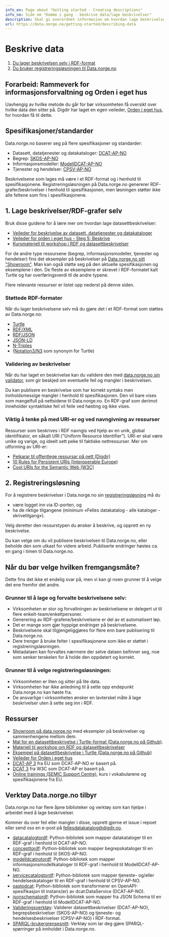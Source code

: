 ```yaml
---
info_en: Page about "Getting started - Creating descriptions"
info_no: Side om "Komme i gang - beskrive data/lage beskrivelser"
description: Skal gi overordnet informasjon om hvordan lage beskrivelser
url: https://data.norge.no/getting-started/describing-data
---
```


# Beskrive data

1. [Du lager beskrivelsen selv i RDF-format](#1-lage-beskrivelserrdf-grafer-selv)
2. [Du bruker registreringsløsningen til Data.norge.no](#2-registreringsløsning)

## Forarbeid: Rammeverk for informasjonsforvaltning og Orden i eget hus

Uavhengig av hvilke metode du går for bør virksomheten få oversikt over hvilke data den sitter på. Digdir har laget en egen veileder, [Orden i eget hus](https://www.digdir.no/informasjonsforvaltning/veileder-orden-i-eget-hus/2716), for hvordan få til dette.

## Spesifikasjoner/standarder

Data.norge.no baserer seg på flere spesifikasjoner og standarder:

- Datasett, datatjenester og datakataloger: [DCAT-AP-NO](https://data.norge.no/specification/dcat-ap-no)
- Begrep: [SKOS-AP-NO](https://data.norge.no/specification/skos-ap-no-begrep)
- Informasjonsmodeller: [ModellDCAT-AP-NO](https://data.norge.no/specification/modelldcat-ap-no)
- Tjenester og hendelser: [CPSV-AP-NO](https://data.norge.no/specification/cpsv-ap-no)

Beskrivelsene som lages må være i et RDF-format og i henhold til spesifikasjonene.
Registreringsløsningen på Data.norge.no genererer RDF-grafer/beskrivelser i henhold til spesifikasjonen, men løsningen støtter ikke alle feltene som fins i spesifikasjonene.

## 1. Lage beskrivelser/RDF-grafer selv

Bruk disse guidene for å lære mer om hvordan lage datasettbeskrivelser:

- [Veileder for beskrivelse av datasett, datatjenester og datakataloger](https://informasjonsforvaltning.github.io/veileder-beskrivelse-av-datasett/#beskrivelse-av-datasett)
- [Veileder for orden i eget hus - Steg 5: Beskrive](https://www.digdir.no/informasjonsforvaltning/steg-5-beskrive/2724)
- [Kursmateriell til workshop i RDF og datasettbeskrivelser](https://github.com/fellesdatakatalog/sikt-workshop/blob/main/ressurshefte/ressurshefte.md)

For de andre type ressursene (begrep, informasjonsmodeller, tjenester og hendelser) fins det eksempler på beskrivelser på [Data.norge.no sitt "Showroom"](https://data.norge.no/showroom/overview). Man kan også støtte seg på den aktuelle spesifikasjonen og eksemplene i den. De fleste av eksemplene er skrevet i RDF-formatet kalt Turtle og har overføringsverdi til de andre typene.

Flere relevante ressurser er listet opp nederst på denne siden.

### Støttede RDF-formater

Når du lager beskrivelsene selv må du gjøre det i et RDF-format som støttes av Data.norge.no:

- [Turtle](https://www.w3.org/TR/turtle/)
- [RDF/XML](https://www.w3.org/TR/rdf-syntax-grammar/)
- [RDF/JSON](https://www.w3.org/TR/rdf-json/)
- [JSON-LD](https://www.w3.org/TR/json-ld11/)
- [N-Triples](https://www.w3.org/TR/n-triples/)
- ([Notation3/N3](https://www.w3.org/TeamSubmission/n3/) som synonym for Turtle)

### Validering av beskrivelser

Når du har laget en beskrivelse kan du validere den med [data.norge.no sin validator](https://data.norge.no/validator), som gir beskjed om eventuelle feil og mangler i beskrivelsen.

Du kan publisere en beskrivelse som har korrekt syntaks men innholdsmessige mangler i henhold til spesifikasjonen. Den vil bare vises som mangelfull på nettsidene til Data.norge.no. En RDF-graf som derimot inneholder syntaktiske feil vil feile ved høsting og ikke vises.

### Viktig å tenke på med URI-er og ved navngivning av ressurser

Ressurser som beskrives i RDF navngis ved hjelp av en unik, global identifikator, en såkalt URI ("Uniform Resource Identifier"). URI-er skal være unike og varige, og ideelt sett peke til faktiske nettressurser. Mer om utforming av URI-er:

- [Peikarar til offentlege ressursar på nett (Digdir)](https://www.digdir.no/standarder/peikarar-til-offentlege-ressursar-pa-nett/1492)
- [10 Rules for Persistent URIs (Interoperable Europe)](https://joinup.ec.europa.eu/collection/semic-support-centre/document/10-rules-persistent-uris)
- [Cool URIs for the Semantic Web (W3C)](https://www.w3.org/TR/cooluris/#semweb)

## 2. Registreringsløsning

For å registrere beskrivelser i Data.norge.no sin [registreringsløsning](https://registrering.fellesdatakatalog.digdir.no) må du

- være logget inn via ID-porten, og
- ha de riktige tilgangene (minimum «Felles datakatalog - alle kataloger - skrivetilgang»).

Velg deretter den ressurstypen du ønsker å beskrive, og opprett en ny beskrivelse.

Du kan velge om du vil publisere beskrivelsen til Data.norge.no, eller beholde den som utkast for videre arbeid. Publiserte endringer høstes ca. en gang i timen til Data.norge.no.

## Når du bør velge hvilken fremgangsmåte?

Dette fins det ikke et endelig svar på, men vi kan gi noen grunner til å velge det ene fremfor det andre.

### Grunner til å lage og forvalte beskrivelsene selv:

- Virksomheten er stor og forvaltningen av beskrivelsene er delegert ut til flere enkelt-team/enkeltpersoner.
- Generering av RDF-grafene/beskrivelsene er del av et automatisert løp.
- Det er mange som gjør hyppige endringer på beskrivelsene.
- Beskrivelsene skal tilgjengeliggjøres for flere enn bare publisering til Data.norge.no.
- Dere trenger å bruke felter i spesifikasjonene som ikke er støttet i registreringsløsningen.
- Metadataen kan forvaltes nærmere der selve dataen befinner seg, noe som senker terskelen for å holde den oppdatert og korrekt.

### Grunner til å velge registreringsløsningen:

- Virksomheten er liten og sitter på lite data.
- Virksomheten har ikke anledning til å sette opp endepunkt Data.norge.no kan høste fra.
- De ansvarlige i virksomheten ønsker en lavterskel måte å lage beskrivelser uten å sette seg inn i RDF.

## Ressurser

- [Showroom på data.norge.no](https://data.norge.no/showroom/overview) med eksempler på beskrivelser og sammenhengene mellom dem.
- [Mal for en datasettbeskrivelse i Turtle-format (Data.norge.no på Github)](https://github.com/fellesdatakatalog/sikt-workshop/blob/main/example-template.ttl).
- [Materiell til workshop om RDF og datasettbeskrivelser](https://github.com/fellesdatakatalog/sikt-workshop/blob/860e9b5b3d1596c2e97496d535056fc61115a4e5/ressurshefte/ressurshefte.md)
- [Eksempel på datasettbeskrivelse i Turtle (Data.norge.no på Github)](https://github.com/Informasjonsforvaltning/dcat-ap-no/blob/4d09617568f0f353b336ddd966b2228dc35f084e/examples/test.ttl)
- [Veileder for Orden i eget hus](https://www.digdir.no/informasjonsforvaltning/veileder-orden-i-eget-hus/2716)
- [DCAT-AP 3](https://semiceu.github.io/DCAT-AP/releases/3.0.0/#DataService) fra EU som DCAT-AP-NO er basert på.
- [DCAT 3](https://www.w3.org/TR/vocab-dcat-3/) fra W3C som DCAT-AP er basert på.
- [Online trainings (SEMIC Support Centre)](https://joinup.ec.europa.eu/collection/semic-support-centre/online-trainings), kurs i vokabularene og spesifikasjonene fra EU.

## Verktøy Data.norge.no tilbyr

Data.norge.no har flere åpne biblioteker og verktøy som kan hjelpe i arbeidet med å lage beskrivelser.

Kommer du over feil eller mangler i disse, opprett gjerne et issue i repoet eller send oss en e-post på <fellesdatakatalog@digdir.no>.

- [datacatalogtordf](https://github.com/Informasjonsforvaltning/datacatalogtordf): Python-bibliotek som mapper datakataloger til en RDF-graf i henhold til DCAT-AP-NO.
- [concepttordf](https://github.com/Informasjonsforvaltning/concepttordf): Python-bibliotek som mapper begrepskataloger til en RDF-graf i henhold til SKOS-AP-NO.
- [modelldcatnotordf](https://github.com/Informasjonsforvaltning/modelldcatnotordf): Python-bibliotek som mapper informasjonsmodellkataloger til RDF-graf i henhold til ModellDCAT-AP-NO.
- [servicecatalogtordf](https://github.com/Informasjonsforvaltning/servicecatalogtordf): Python-bibliotek som mapper tjeneste- og/eller hendelseskataloger til en RDF-graf i henhold til CPSV-AP-NO.
- [oastodcat](https://github.com/Informasjonsforvaltning/oastodcat): Python-bibliotek som transformerer en OpenAPI-spesifikasjon til instans(er) av dcat:DataService (DCAT-AP-NO).
- [jsonschematordf](https://github.com/Informasjonsforvaltning/jsonschematordf): Python-bibliotek som mapper fra JSON Schema til en RDF-graf i henhold til ModellDCAT-AP-NO.
- [Valideringsverktøy](https://data.norge.no/validator): Validerer datasettbeskrivelser (DCAT-AP-NO), begrepsbeskrivelser (SKOS-AP-NO) og tjeneste- og hendelsesbeskrivelser (CPSV-AP-NO) i RDF-format.
- [SPARQL-brukergrensesnitt](https://data.norge.no/sparql): Verktøy som lar deg gjøre SPARQL-spørringer på innholdet i Data.norge.no.
